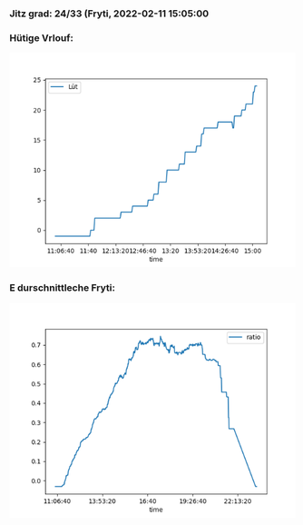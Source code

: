 ### Jitz grad: 24/33 (Fryti, 2022-02-11 15:05:00

### Hütige Vrlouf:
![Graph](Today.png)

### E durschnittleche Fryti:
![Graph](Fryti.png)